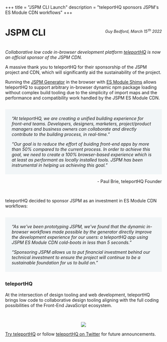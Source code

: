 +++
title = "JSPM CLI Launch"
description = "teleportHQ sponsors JSPM's ES Module CDN workflows"
+++

# JSPM CLI

<p style="text-align: right; margin-top: -4em; margin-bottom: 4em; font-size: 0.9em;"><em>Guy Bedford, March 15<sup style="padding-left:0.15em">th</sup> 2022</em></p>

_Collaborative low code in-browser development platform [teleportHQ](https://teleporthq.io) is now an official sponsor of the JSPM CDN._

A massive thank you to teleportHQ for their sponsorship of the JSPM project and CDN, which will significantly aid the sustainability of the project.

Running the [JSPM Generator](https://github.com/jspm/generator) in the browser with [ES Module Shims](https://github.com/guybedford/es-module-shims) allows teleportHQ to support arbitrary in-browser dynamic npm package loading without complex build tooling due to the simplicity of import maps and the performance and compatibility work handled by the JSPM ES Module CDN.

<div style="background-color: #f1f5f7; padding: 0.5em 1.5em; margin: 2em 0em; font-style: italic">
<p>&ldquo;At teleportHQ, we are creating a unified building experience for front-end teams. Developers, designers, marketers, project/product managers and business owners can collaborate and directly contribute to the building process, in real-time.&rdquo;</p>

<p>&ldquo;Our goal is to reduce the effort of buiding front-end apps by more than 50% compared to the current process. In order to achieve this goal, we need to create a 100% browser-based experience which is at least as performant as locally installed tools. JSPM has been instrumental in helping us achieving this goal.&rdquo;</p>
</div>

<p style="text-align: right; margin-top: -1em;">- Paul Brie, teleportHQ Founder</p>

<br />

teleportHQ decided to sponsor JSPM as an investment in ES Module CDN workflows:

<div style="background-color: #f1f5f7; padding: 0.5em 1.5em; margin: 2em 0em; font-style: italic">
<p>&ldquo;As we've been prototyping JSPM, we've found that the dynamic in-browser workflows made possible by the generator directly improve the development experience for our users: a teleportHQ app using JSPM ES Module CDN cold-boots in less than 5 seconds.&rdquo;</p>

<p>&ldquo;Sponsoring JSPM allows us to put financial investment behind our technical investment to ensure the project will continue to be a sustainable foundation for us to build on.&rdquo;</p>
</div>

### teleportHQ

At the intersection of design tooling and web development, teleportHQ brings low code to collaborative design tooling aligning with the full coding possibilities of the Front-End JavaScript ecosystem.

<br />

<p style="text-align: center">
<a href="https://teleporthq.io/"><img src="teleport_logo-v2_1.png" /></a>
</p>

[Try teleportHQ](https://teleporthq.io/) or follow [teleportHQ on Twitter](https://twitter.com/teleportHQio) for future announcements.


